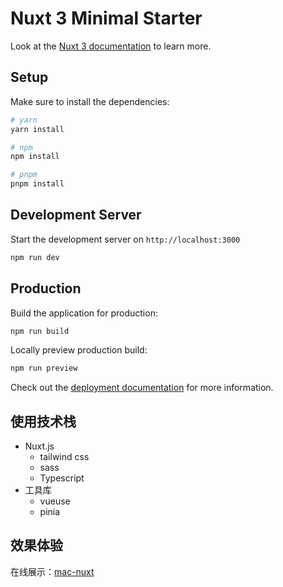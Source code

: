 # Nuxt 3 Minimal Starter

Look at the [Nuxt 3 documentation](https://nuxt.com/docs/getting-started/introduction) to learn more.

## Setup

Make sure to install the dependencies:

```bash
# yarn
yarn install

# npm
npm install

# pnpm
pnpm install
```

## Development Server

Start the development server on `http://localhost:3000`

```bash
npm run dev
```

## Production

Build the application for production:

```bash
npm run build
```

Locally preview production build:

```bash
npm run preview
```

Check out the [deployment documentation](https://nuxt.com/docs/getting-started/deployment) for more information.
## 使用技术栈
- Nuxt.js
  - tailwind css
  - sass
  - Typescript
- 工具库
  - vueuse
  - pinia
## 效果体验
在线展示：[mac-nuxt](https://mac-nuxt.netlify.app/)
